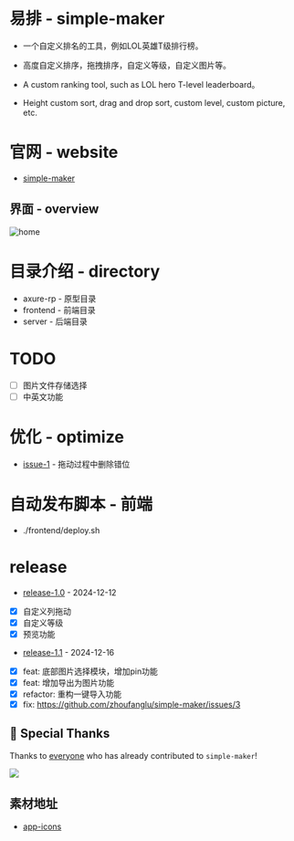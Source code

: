 # 易排 - simple-maker
- 一个自定义排名的工具，例如LOL英雄T级排行榜。  
- 高度自定义排序，拖拽排序，自定义等级，自定义图片等。

- A custom ranking tool, such as LOL hero T-level leaderboard。
-  Height custom sort, drag and drop sort, custom level, custom picture, etc.
# 官网 - website
- [simple-maker](http://simple-maker.fun)

## 界面 - overview 
![home](https://github.com/zhoufanglu/simple-maker/blob/dev-1.0/frontend/src/assets/imgs/introduce/home.png)

# 目录介绍 - directory
- axure-rp - 原型目录
- frontend - 前端目录
- server - 后端目录

# TODO
- [ ] 图片文件存储选择
- [ ] 中英文功能

# 优化 - optimize
- [issue-1](https://github.com/zhoufanglu/simple-maker/issues/1) - 拖动过程中删除错位 

# 自动发布脚本 - 前端
- ./frontend/deploy.sh

# release
- [release-1.0](https://github.com/zhoufanglu/simple-maker/releases/tag/dev-1.0) - 2024-12-12
- [x] 自定义列拖动
- [x] 自定义等级
- [x] 预览功能

- [release-1.1](https://github.com/zhoufanglu/simple-maker/releases/tag/dev-1.1) - 2024-12-16  
- [x] feat: 底部图片选择模块，增加pin功能
- [x] feat: 增加导出为图片功能
- [x] refactor: 重构一键导入功能
- [x] fix: https://github.com/zhoufanglu/simple-maker/issues/3

## 💌 Special Thanks

Thanks to [everyone](https://github.com/zhoufanglu/simple-maker/graphs/contributors) who has already contributed to `simple-maker`!

<a href="https://github.com/zhoufanglu/simple-maker/graphs/contributors">
  <img src="https://contrib.rocks/image?repo=zhoufanglu/simple-maker" />
</a>


## 素材地址
- [app-icons](https://appicons.co/?ref=pushkeen)
